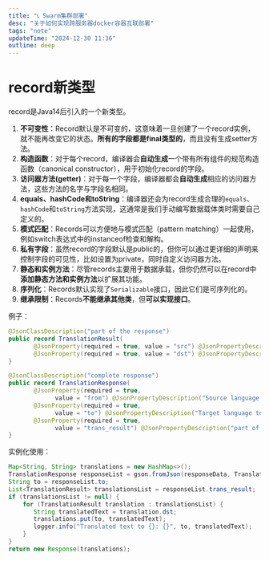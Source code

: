 ```yaml
---
title: "📞 Swarm集群部署"
desc: "关于如何实现跨服务器docker容器互联部署"
tags: "note"
updateTime: "2024-12-30 11:36"
outline: deep
---
```


# record新类型

record是Java14后引入的一个新类型。

1. **不可变性**：Record默认是不可变的，这意味着一旦创建了一个record实例，就不能再改变它的状态。**所有的字段都是final类型的**，而且没有生成setter方法。
2. **构造函数**：对于每个record，编译器会**自动生成**一个带有所有组件的规范构造函数（canonical constructor），用于初始化record的字段。
3. **访问器方法(getter)**：对于每一个字段，编译器都会**自动生成**相应的访问器方法，这些方法的名字与字段名相同。
4. **equals、hashCode和toString**：编译器还会为record生成合理的`equals`、`hashCode`和`toString`方法实现，这通常是我们手动编写数据载体类时需要自己定义的。
5. **模式匹配**：Records可以方便地与模式匹配（pattern matching）一起使用，例如switch表达式中的instanceof检查和解构。
6. **私有字段**：虽然record的字段默认是public的，但你可以通过更详细的声明来控制字段的可见性，比如设置为private，同时自定义访问器方法。
7. **静态和实例方法**：尽管records主要用于数据承载，但你仍然可以在record中**添加静态方法和实例方法**以扩展其功能。
8. **序列化**：Records默认实现了`Serializable`接口，因此它们是可序列化的。
9. **继承限制**：Records**不能继承其他类**，但**可以实现接口**。

例子：

```java
@JsonClassDescription("part of the response")
public record TranslationResult(
       @JsonProperty(required = true, value = "src") @JsonPropertyDescription("Original Content") String src,
       @JsonProperty(required = true, value = "dst") @JsonPropertyDescription("Final Result") String dst) {
}

@JsonClassDescription("complete response")
public record TranslationResponse(
       @JsonProperty(required = true,
             value = "from") @JsonPropertyDescription("Source language that needs to be translated") String from,
       @JsonProperty(required = true,
             value = "to") @JsonPropertyDescription("Target language to translate into") String to,
       @JsonProperty(required = true,
             value = "trans_result") @JsonPropertyDescription("part of the response") List<TranslationResult> trans_result) {
}
```

实例化使用：

```java
Map<String, String> translations = new HashMap<>();
TranslationResponse responseList = gson.fromJson(responseData, TranslationResponse.class);
String to = responseList.to;
List<TranslationResult> translationsList = responseList.trans_result;
if (translationsList != null) {
    for (TranslationResult translation : translationsList) {
       String translatedText = translation.dst;
       translations.put(to, translatedText);
       logger.info("Translated text to {}: {}", to, translatedText);
    }
}
return new Response(translations);
```



